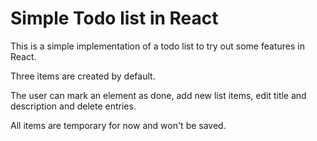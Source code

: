 # Simple Todo list in React

This is a simple implementation of a todo list to try out some features in React.

Three items are created by default.

The user can mark an element as done, add new list items, 
edit title and description and delete entries.

All items are temporary for now and won't be saved.
